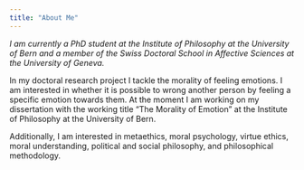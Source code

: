 ```yaml
---
title: "About Me"
---
```


*I am currently a PhD student at the Institute of Philosophy at the University of Bern and a member of the Swiss Doctoral School in Affective Sciences at the University of Geneva.*

In my doctoral research project I tackle the morality of feeling emotions. I am interested in whether it is possible to wrong another person by feeling a specific emotion towards them. At the moment I am working on my dissertation with the working title “The Morality of Emotion” at the Institute of Philosophy at the University of Bern.

Additionally, I am interested in metaethics, moral psychology, virtue ethics, moral understanding, political and social philosophy, and philosophical methodology.
